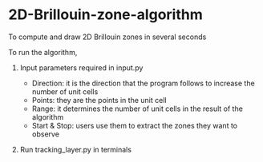 # 2D-Brillouin-zone-algorithm
To compute and draw 2D Brillouin zones in several seconds

To run the algorithm,

1. Input parameters required in input.py
    * Direction: it is the direction that the program follows to increase the number of unit cells
    * Points: they are the points in the unit cell
    * Range: it determines the number of unit cells in the result of the algorithm
    * Start & Stop:  users use them to extract the zones they want to observe

2. Run tracking_layer.py in terminals